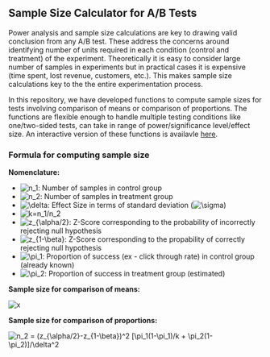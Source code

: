 ## Sample Size Calculator for A/B Tests

Power analysis and sample size calculations are key to drawing valid conclusion from any A/B test. These address the concerns around identifying number of units required in each condition (control and treatment) of the experiment. Theoretically it is easy to consider large number of samples in experiments but in practical cases it is expensive (time spent, lost revenue, customers, etc.). This makes sample size calculations key to the the entire experimentation process.

In this repository, we have developed functions to compute sample sizes for tests involving comparison of means or comparison of proportions. The functions are flexible enough to handle multiple testing conditions like one/two-sided tests, can take in range of power/significance level/effect size. An interactive version of these functions is availavle [here](https://github.com/santhoshhari/sample-size-calculator).

### Formula for computing sample size

**Nomenclature:**
- <img src="https://latex.codecogs.com/gif.latex?n_1" title="n_1" />: Number of samples in control group
- <img src="https://latex.codecogs.com/gif.latex?n_2" title="n_2" />: Number of samples in treatment group
- <img src="https://latex.codecogs.com/gif.latex?\delta" title="\delta" />: Effect Size in terms of standard deviation (<img src="https://latex.codecogs.com/gif.latex?\sigma" title="\sigma" />)
- <img src="https://latex.codecogs.com/gif.latex?k:n_1/n_2" title="k=n_1/n_2" />
- <img src="https://latex.codecogs.com/gif.latex?z_{\alpha/2}" title="z_{\alpha/2}" />: Z-Score corresponding to the probability of incorrectly rejecting null hypothesis
- <img src="https://latex.codecogs.com/gif.latex?z_{1-\beta}" title="z_{1-\beta}" />: Z-Score corresponding to the propability of correctly rejecting null hypothesis
- <img src="https://latex.codecogs.com/gif.latex?\pi_1" title="\pi_1" />: Proportion of success (ex - click through rate) in control group (already known)
- <img src="https://latex.codecogs.com/gif.latex?\pi_2" title="\pi_2" />: Proportion of success in treatment group (estimated)


**Sample size for comparison of means:**

<img src="https://latex.codecogs.com/gif.latex?n_2&space;=&space;(1/k&space;&plus;&space;1)(z_{\alpha/2}&space;-&space;z_{1-\beta})^2/\delta^2" title="x" />

**Sample size for comparison of proportions:**

<img src="https://latex.codecogs.com/gif.latex?n_2&space;=&space;(z_{\alpha/2}-z_{1-\beta})^2&space;[\pi_1(1-\pi_1)/k&space;&plus;&space;\pi_2(1-\pi_2)]/\delta^2" title="n_2 = (z_{\alpha/2}-z_{1-\beta})^2 [\pi_1(1-\pi_1)/k + \pi_2(1-\pi_2)]/\delta^2" />
